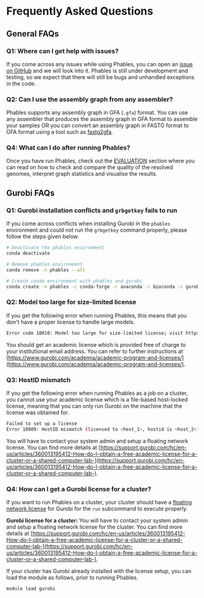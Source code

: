 # Frequently Asked Questions

## General FAQs

### Q1: Where can I get help with issues?

If you come across any issues while using Phables, you can open an [issue on GitHub](https://github.com/Vini2/phables/issues) and we will look into it. Phables is still under development and testing, so we expect that there will still be bugs and unhandled exceptions in the code. 

### Q2: Can I use the assembly graph from any assembler?

Phables supports any assembly graph in GFA (`.gfa`) format. You can use any assembler that produces the assembly graph in GFA format to assemble your samples OR you can convert an assembly graph in FASTG format to GFA format using a tool such as [fastg2gfa](https://github.com/lh3/gfa1/blob/master/misc/fastg2gfa.c).

### Q4: What can I do after running Phables?

Once you have run Phables, check out the [EVALUATION](https://phables.readthedocs.io/en/latest/quality/) section where you can read on how to check and compare the quality of the resolved genomes, interpret graph statistics and visualise the results.


## Gurobi FAQs

### Q1: Gurobi installation conflicts and `grbgetkey` fails to run

If you come across conflicts when installing Gurobi in the `phables` environment and could not run the `grbgetkey` command properly, please follow the steps given below.

```bash
# Deactivate the phables environment
conda deactivate

# Remove phables environemnt
conda remove -n phables --all

# Create conda environment with phables and gurobi
conda create -n phables -c conda-forge -c anaconda -c bioconda -c gurobi phables gurobi
```

### Q2: Model too large for size-limited license

If you get the following error when running Phables, this means that you don't have a proper license to handle large models. 

```bash
Error code 10010: Model too large for size-limited license; visit https://www.gurobi.com/free-trial for a full license
```

You should get an academic license which is provided free of charge to your institutional email address. You can refer to further instructions at [https://www.gurobi.com/academia/academic-program-and-licenses/](https://www.gurobi.com/academia/academic-program-and-licenses/).

### Q3: HostID mismatch

If you get the following error when running Phables as a job on a cluster, you cannot use your academic license which is a file-based host-locked license, meaning that you can only run Gurobi on the machine that the license was obtained for.

```bash
Failed to set up a license
Error 10009: HostID mismatch (licensed to <host_1>, hostid is <host_2>)
```

You will have to contact your system admin and setup a floating network license. You can find more details at [https://support.gurobi.com/hc/en-us/articles/360013195412-How-do-I-obtain-a-free-academic-license-for-a-cluster-or-a-shared-computer-lab-](https://support.gurobi.com/hc/en-us/articles/360013195412-How-do-I-obtain-a-free-academic-license-for-a-cluster-or-a-shared-computer-lab-).

### Q4: How can I get a Gurobi license for a cluster?

If you want to run Phables on a cluster, your cluster should have a [floating network license](https://en.wikipedia.org/wiki/Floating_licensing) for Gurobi for the `run` subcommand to execute properly.

**Gurobi license for a cluster:** You will have to contact your system admin and setup a floating network license for the cluster. You can find more details at [https://support.gurobi.com/hc/en-us/articles/360013195412-How-do-I-obtain-a-free-academic-license-for-a-cluster-or-a-shared-computer-lab-](https://support.gurobi.com/hc/en-us/articles/360013195412-How-do-I-obtain-a-free-academic-license-for-a-cluster-or-a-shared-computer-lab-).

If your cluster has Gurobi already installed with the license setup, you can load the module as follows, prior to running Phables.

```bash
module load gurobi
```